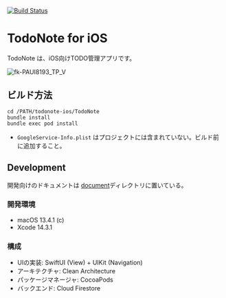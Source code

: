 [![Build Status](https://app.bitrise.io/app/80fabd50-5db4-48ac-8357-21cbc43d7cb9/status.svg?token=-E0kWr3snOcU4eLFaYi9Vw&branch=master)](https://app.bitrise.io/app/80fabd50-5db4-48ac-8357-21cbc43d7cb9)

# TodoNote for iOS

TodoNote は、iOS向けTODO管理アプリです。

![fk-PAUI8193_TP_V](https://github.com/CH3COOH/todonote-ios/assets/137952/d06483a2-846e-44ae-9713-88cf6aa2ddc2)

## ビルド方法

```
cd /PATH/todonote-ios/TodoNote
bundle install
bundle exec pod install
```

* `GoogleService-Info.plist` はプロジェクトには含まれていない。ビルド前に追加すること。

## Development

開発向けのドキュメントは [document](./document/README.md)ディレクトリに置いている。

### 開発環境

* macOS 13.4.1 (c)
* Xcode 14.3.1

### 構成

* UIの実装: SwiftUI (View) + UIKit (Navigation)
* アーキテクチャ: Clean Architecture 
* パッケージマネージャ: CocoaPods
* バックエンド: Cloud Firestore